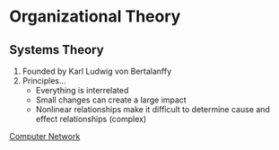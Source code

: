 # Organizational Theory #
## Systems Theory ##
1. Founded by Karl Ludwig von Bertalanffy
2. Principles…
	* Everything is interrelated
	* Small changes can create a large impact
	* Nonlinear relationships make it difficult to determine cause and effect relationships (complex)

[Computer Network](http://computerschools.com/uploads/digital_asset/file/331/computer-network_600x315.jpg)